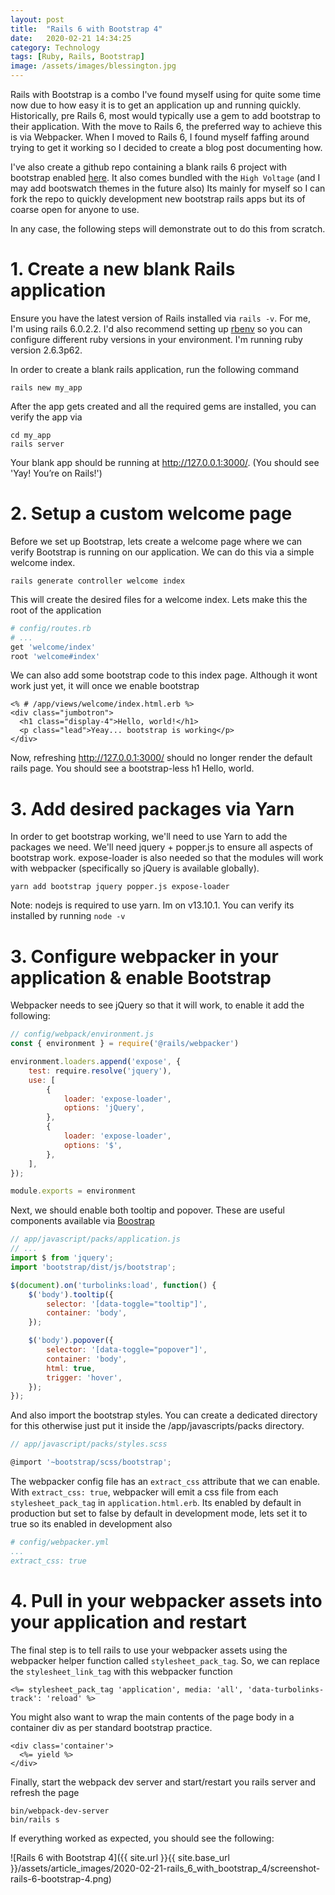 ```yaml
---
layout: post
title:  "Rails 6 with Bootstrap 4"
date:   2020-02-21 14:34:25
category: Technology
tags: [Ruby, Rails, Bootstrap]
image: /assets/images/blessington.jpg
---
```


Rails with Bootstrap is a combo I've found myself using for quite some time now due to how easy it is to get an application up and running quickly.
Historically, pre Rails 6, most would typically use a gem to add bootstrap to their application. 
With the move to Rails 6, the preferred way to achieve this is via Webpacker. 
When I moved to Rails 6, I found myself faffing around trying to get it working so I decided to create a blog post documenting how.

I've also create a github repo containing a blank rails 6 project with bootstrap enabled [here](https://github.com/johnmfarrell1/rails6-bootstrap4).
It also comes bundled with the `High Voltage` (and I may add bootswatch themes in the future also)
Its mainly for myself so I can fork the repo to quickly development new bootstrap rails apps but its of coarse open for anyone to use.

In any case, the following steps will demonstrate out to do this from scratch.

# 1. Create a new blank Rails application
Ensure you have the latest version of Rails installed via `rails -v`. For me, I'm using rails 6.0.2.2.
I'd also recommend setting up [rbenv](https://github.com/rbenv/rbenv) so you can configure different ruby versions in your environment.
I'm running ruby version 2.6.3p62.

In order to create a blank rails application, run the following command

```
rails new my_app
```

After the app gets created and all the required gems are installed, you can verify the app via

```
cd my_app
rails server
```

Your blank app should be running at http://127.0.0.1:3000/. (You should see 'Yay! You’re on Rails!') 

# 2. Setup a custom welcome page
Before we set up Bootstrap, lets create a welcome page where we can verify Bootstrap is running on our application.
We can do this via a simple welcome index.

```
rails generate controller welcome index
```

This will create the desired files for a welcome index. 
Lets make this the root of the application

```ruby
# config/routes.rb
# ...
get 'welcome/index'
root 'welcome#index' 
```

We can also add some bootstrap code to this index page. Although it wont work just yet, it will once we enable bootstrap

```erbruby
<% # /app/views/welcome/index.html.erb %>
<div class="jumbotron">
  <h1 class="display-4">Hello, world!</h1>
  <p class="lead">Yeay... bootstrap is working</p>
</div>
```

Now, refreshing http://127.0.0.1:3000/ should no longer render the default rails page. You should see a bootstrap-less h1 Hello, world.

# 3. Add desired packages via Yarn

In order to get bootstrap working, we'll need to use Yarn to add the packages we need. 
We'll need jquery + popper.js to ensure all aspects of bootstrap work. 
expose-loader is also needed so that the modules will work with webpacker (specifically so jQuery is available globally).

```
yarn add bootstrap jquery popper.js expose-loader
```

Note: nodejs is required to use yarn. Im on v13.10.1. You can verify its installed by running `node -v`

# 3. Configure webpacker in your application & enable Bootstrap

Webpacker needs to see jQuery so that it will work, to enable it add the following:

```javascript
// config/webpack/environment.js
const { environment } = require('@rails/webpacker')

environment.loaders.append('expose', {
    test: require.resolve('jquery'),
    use: [
        {
            loader: 'expose-loader',
            options: 'jQuery',
        },
        {
            loader: 'expose-loader',
            options: '$',
        },
    ],
});

module.exports = environment
```

Next, we should enable both tooltip and popover. These are useful components available via [Boostrap](https://getbootstrap.com/docs/4.4/components/popovers/)

```javascript
// app/javascript/packs/application.js
// ...
import $ from 'jquery';
import 'bootstrap/dist/js/bootstrap';

$(document).on('turbolinks:load', function() {
    $('body').tooltip({
        selector: '[data-toggle="tooltip"]',
        container: 'body',
    });

    $('body').popover({
        selector: '[data-toggle="popover"]',
        container: 'body',
        html: true,
        trigger: 'hover',
    });
});
```

And also import the bootstrap styles. 
You can create a dedicated directory for this otherwise just put it inside the /app/javascripts/packs directory.

```javascript
// app/javascript/packs/styles.scss

@import '~bootstrap/scss/bootstrap';
```

The webpacker config file has an `extract_css` attribute that we can enable. 
With `extract_css: true`, webpacker will emit a css file from each `stylesheet_pack_tag` in `application.html.erb`.
Its enabled by default in production but set to false by default in development mode, lets set it to true so its enabled in development also

```yaml
# config/webpacker.yml
...
extract_css: true
```

# 4. Pull in your webpacker assets into your application and restart
The final step is to tell rails to use your webpacker assets using the webpacker helper function called `stylesheet_pack_tag`.
So, we can replace the `stylesheet_link_tag` with this webpacker function

```erbruby
<%= stylesheet_pack_tag 'application', media: 'all', 'data-turbolinks-track': 'reload' %>
```

You might also want to wrap the main contents of the page body in a container div as per standard bootstrap practice.

```erbruby
<div class='container'>
  <%= yield %>
</div>
```

Finally, start the webpack dev server and start/restart you rails server and refresh the page
```
bin/webpack-dev-server 
bin/rails s
```

If everything worked as expected, you should see the following:

![Rails 6 with Bootstrap 4]({{ site.url }}{{ site.base_url }}/assets/article_images/2020-02-21-rails_6_with_bootstrap_4/screenshot-rails-6-bootstrap-4.png)
